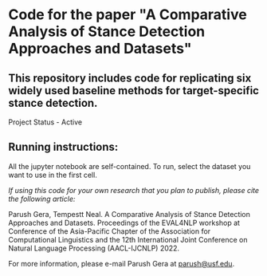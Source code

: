 # Code for the paper "A Comparative Analysis of Stance Detection Approaches and Datasets"

## This repository includes code for replicating six widely used baseline methods for target-specific stance detection. 

Project Status - Active

## Running instructions:

All the jupyter notebook are self-contained. To run, select the dataset you want to use in the first cell. 

*If using this code for your own research that you plan to publish, please cite the following article:*

Parush Gera, Tempestt Neal. A Comparative Analysis of Stance Detection Approaches and Datasets. Proceedings of the EVAL4NLP workshop at Conference of the Asia-Pacific Chapter of the Association for Computational Linguistics and the 12th International Joint Conference on Natural Language Processing (AACL-IJCNLP) 2022.

For more information, please e-mail Parush Gera at parush@usf.edu.

